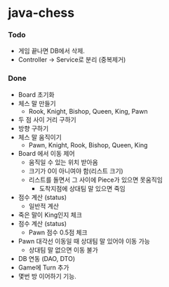 # java-chess
### Todo
* 게임 끝나면 DB에서 삭제.
* Controller -> Service로 분리 (중복제거)

### Done
* Board 초기화
* 체스 말 만들기
    * Rook, Knight, Bishop, Queen, King, Pawn
* 두 점 사이 거리 구하기
* 방향 구하기
* 체스 말 움직이기
    * Pawn, Knight, Rook, Bishop, Queen, King
* Board 에서 이동 제어
    * 움직일 수 있는 위치 받아옴
    * 크기가 0이 아니여야 함(리스트 크기)
    * 리스트를 돌면서 그 사이에 Piece가 있으면 못움직임
        * 도착지점에 상대팀 말 있으면 죽임
* 점수 계산 (status)
    * 일반적 계산
* 죽은 말이 King인지 체크
* 점수 계산 (status)
    * Pawn 점수 0.5점 체크
* Pawn 대각선 이동일 때 상대팀 말 있어야 이동 가능
    * 상대팀 말 없으면 이동 불가
* DB 연동 (DAO, DTO)
* Game에 Turn 추가
* 몇번 방 이어하기 기능.
